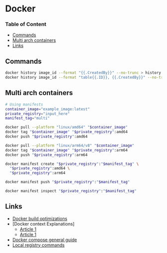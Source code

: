 # Docker

### Table of Content
* [Commands](#commands)
* [Multi arch containers](#multi-arch-containers)
* [Links](#links)

## Commands
```bash
docker history image_id --format "{{.CreatedBy}}" --no-trunc > history.csv
docker history image_id --format "table{{.ID}}, {{.CreatedBy}}" --no-trunc > history.csv
```

## Multi arch containers
```bash
# Using manifests
container_image="example_image:latest"
private_registry="input_here"
manifest_tag="multi"

docker pull --platform "linux/amd64" "$container_image"
docker tag "$container_image" "$private_registry":amd64
docker push "$private_registry":amd64

docker pull --platform "linux/arm64/v8" "$container_image"
docker tag "$container_image" "$private_registry":arm64
docker push "$private_registry":arm64

docker manifest create "$private_registry":"$manifest_tag" \
  "$private_registry":amd64 \
  "$private_registry":arm64

docker manifest push "$private_registry":"$manifest_tag"

docker manifest inspect "$private_registry":"$manifest_tag"
```

## Links

* [Docker build optimizations](https://www.augmentedmind.de/2022/02/06/optimize-docker-image-size/)
* [Docker context Explanations]
  * [Article 1](https://www.howtogeek.com/devops/how-to-use-multiple-docker-build-contexts-to-streamline-image-assembly/)
  * [Article 1](https://www.docker.com/blog/dockerfiles-now-support-multiple-build-contexts/)
* [Docker compose general guide](https://gabrieltanner.org/blog/docker-compose/)
* [Local registry commands](https://stackoverflow.com/questions/31251356/how-to-get-a-list-of-images-on-docker-registry-v2)
